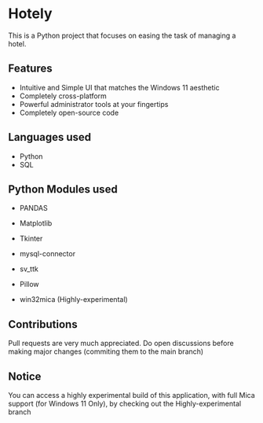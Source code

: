 # Hotely

This is a Python project that focuses on easing the task of managing a hotel.

## Features

- Intuitive and Simple UI that matches the Windows 11 aesthetic
- Completely cross-platform
- Powerful administrator tools at your fingertips
- Completely open-source code 

## Languages used

- Python
- SQL

## Python Modules used

- PANDAS 

- Matplotlib

- Tkinter 

- mysql-connector

- sv_ttk 

- Pillow

- win32mica (Highly-experimental)

## Contributions

Pull requests are very much appreciated. Do open discussions before making major changes (commiting them to the main branch)

## Notice

You can access a highly experimental build of this application, with full Mica support (for Windows 11 Only), by checking out the Highly-experimental branch 
